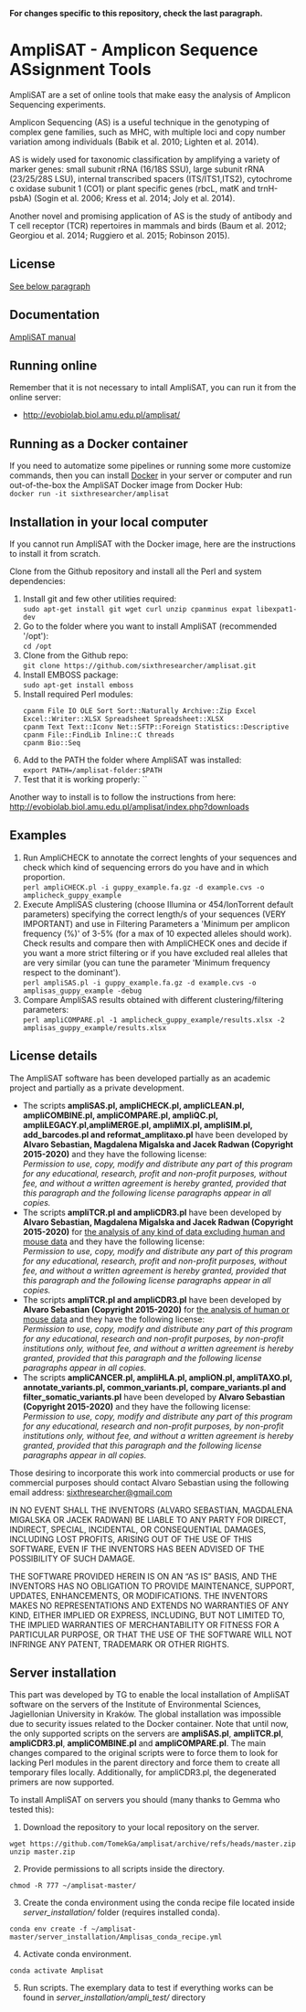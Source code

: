 **For changes specific to this repository, check the last paragraph.**

# AmpliSAT - Amplicon Sequence ASsignment Tools

AmpliSAT are a set of online tools that make easy the analysis of Amplicon Sequencing experiments.

Amplicon Sequencing (AS) is a useful technique in the genotyping of complex gene families, such as MHC, with multiple loci and copy number variation among individuals (Babik et al. 2010; Lighten et al. 2014).

AS is widely used for taxonomic classification by amplifying a variety of marker genes: small subunit rRNA (16/18S SSU), large subunit rRNA (23/25/28S LSU), internal transcribed spacers (ITS/ITS1,ITS2), cytochrome c oxidase subunit 1 (CO1) or plant specific genes (rbcL, matK and trnH-psbA) (Sogin et al. 2006; Kress et al. 2014; Joly et al. 2014).

Another novel and promising application of AS is the study of antibody and T cell receptor (TCR) repertoires in mammals and birds (Baum et al. 2012; Georgiou et al. 2014; Ruggiero et al. 2015; Robinson 2015). 

## License

[See below paragraph](#license-details)

## Documentation

[AmpliSAT manual](docs/amplisas_manual.pdf)

## Running online

Remember that it is not necessary to intall AmpliSAT, you can run it from the online server:
- http://evobiolab.biol.amu.edu.pl/amplisat/

## Running as a Docker container

If you need to automatize some pipelines or running some more customize commands,
then you can install [Docker](https://docs.docker.com/install/) in your server or computer
and run out-of-the-box the AmpliSAT Docker image from Docker Hub:<br>
 `docker run -it sixthresearcher/amplisat`

## Installation in your local computer
If you cannot run AmpliSAT with the Docker image, here are the instructions to install it from scratch.

Clone from the Github repository and install all the Perl and system dependencies:
1. Install git and few other utilities required:<br>
   `sudo apt-get install git wget curl unzip cpanminus expat libexpat1-dev`
2. Go to the folder where you want to install AmpliSAT (recommended '/opt'):<br>
   `cd /opt`
3. Clone from the Github repo:<br>
   `git clone https://github.com/sixthresearcher/amplisat.git`
4. Install EMBOSS package:<br>
   `sudo apt-get install emboss`
5. Install required Perl modules:<br>
   ```
   cpanm File IO OLE Sort Sort::Naturally Archive::Zip Excel Excel::Writer::XLSX Spreadsheet Spreadsheet::XLSX
   cpanm Text Text::Iconv Net::SFTP::Foreign Statistics::Descriptive
   cpanm File::FindLib Inline::C threads
   cpanm Bio::Seq
   ```
6. Add to the PATH the folder where AmpliSAT was installed:<br>
   `export PATH=/amplisat-folder:$PATH`
7. Test that it is working properly:
   ``

Another way to install is to follow the instructions from here: http://evobiolab.biol.amu.edu.pl/amplisat/index.php?downloads

## Examples

1. Run AmpliCHECK to annotate the correct lenghts of your sequences and check which kind of sequencing errors do you have and in which proportion.<br>
   `perl ampliCHECK.pl -i guppy_example.fa.gz -d example.cvs -o amplicheck_guppy_example`
2. Execute AmpliSAS clustering (choose Illumina or 454/IonTorrent default parameters) specifying the correct length/s of your sequences (VERY IMPORTANT) and use in Filtering Parameters a 'Minimum per amplicon frequency (%)' of 3-5% (for a max of 10 expected alleles should work). Check results and compare then with AmpliCHECK ones and decide if you want a more strict filtering or if you have excluded real alleles that are very similar (you can tune the parameter 'Minimum frequency respect to the dominant').<br>
   `perl ampliSAS.pl -i guppy_example.fa.gz -d example.cvs -o amplisas_guppy_example -debug `
3. Compare AmpliSAS results obtained with different clustering/filtering parameters:<br>
   `perl ampliCOMPARE.pl -1 amplicheck_guppy_example/results.xlsx -2 amplisas_guppy_example/results.xlsx`

## License details

The AmpliSAT software has been developed partially as an academic project and partially as a private development.

- The scripts **ampliSAS.pl, ampliCHECK.pl, ampliCLEAN.pl, ampliCOMBINE.pl, ampliCOMPARE.pl, ampliQC.pl, ampliLEGACY.pl,ampliMERGE.pl, ampliMIX.pl, ampliSIM.pl, add_barcodes.pl and reformat_amplitaxo.pl** have been developed by **Alvaro Sebastian, Magdalena Migalska and Jacek Radwan (Copyright 2015-2020)** and they have the following license:<br>
  *Permission to use, copy, modify and distribute any part of this program for any educational, research, profit and non-profit purposes, without fee, and without a written agreement is hereby granted, provided that this paragraph and the following license paragraphs appear in all copies.*
- The scripts **ampliTCR.pl and ampliCDR3.pl** have been developed by **Alvaro Sebastian, Magdalena Migalska and Jacek Radwan (Copyright 2015-2020)** for <ins>the analysis of any kind of data excluding human and mouse data</ins> and they have the following license:<br>
  *Permission to use, copy, modify and distribute any part of this program for any educational, research, profit and non-profit purposes, without fee, and without a written agreement is hereby granted, provided that this paragraph and the following license paragraphs appear in all copies.*
- The scripts **ampliTCR.pl and ampliCDR3.pl** have been developed by **Alvaro Sebastian (Copyright 2015-2020)** for <ins>the analysis of human or mouse data</ins> and they have the following license:<br>
  *Permission to use, copy, modify and distribute any part of this program for any educational, research and non-profit purposes, by non-profit institutions only, without fee, and without a written agreement is hereby granted, provided that this paragraph and the following license paragraphs appear in all copies.*
- The scripts **ampliCANCER.pl, ampliHLA.pl, ampliON.pl, ampliTAXO.pl, annotate_variants.pl, common_variants.pl, compare_variants.pl and filter_somatic_variants.pl** have been developed by **Alvaro Sebastian (Copyright 2015-2020)** and they have the following license:<br>
  *Permission to use, copy, modify and distribute any part of this program for any educational, research and non-profit purposes, by non-profit institutions only, without fee, and without a written agreement is hereby granted, provided that this paragraph and the following license paragraphs appear in all copies.*

Those desiring to incorporate this work into commercial products or use for commercial purposes should contact Alvaro Sebastian using the following email address: sixthresearcher@gmail.com

IN NO EVENT SHALL THE INVENTORS (ALVARO SEBASTIAN, MAGDALENA MIGALSKA OR JACEK RADWAN) BE LIABLE TO ANY PARTY FOR DIRECT, INDIRECT, SPECIAL, INCIDENTAL, OR CONSEQUENTIAL DAMAGES, INCLUDING LOST PROFITS, ARISING OUT OF THE USE OF THIS SOFTWARE, EVEN IF THE INVENTORS HAS BEEN ADVISED OF THE POSSIBILITY OF SUCH DAMAGE.

THE SOFTWARE PROVIDED HEREIN IS ON AN “AS IS” BASIS, AND THE INVENTORS HAS NO OBLIGATION TO PROVIDE MAINTENANCE, SUPPORT, UPDATES, ENHANCEMENTS, OR MODIFICATIONS. THE INVENTORS MAKES NO REPRESENTATIONS AND EXTENDS NO WARRANTIES OF ANY KIND, EITHER IMPLIED OR EXPRESS, INCLUDING, BUT NOT LIMITED TO, THE IMPLIED WARRANTIES OF MERCHANTABILITY OR FITNESS FOR A PARTICULAR PURPOSE, OR THAT THE USE OF THE SOFTWARE WILL NOT INFRINGE ANY PATENT, TRADEMARK OR OTHER RIGHTS.

## Server installation

This part was developed by TG to enable the local installation of AmpliSAT software on the servers of the Institute of Environmental Sciences, Jagiellonian University in Kraków. The global installation was impossible due to security issues related to the Docker container. Note that until now, the only supported scripts on the servers are **ampliSAS.pl**, **ampliTCR.pl**, **ampliCDR3.pl**, **ampliCOMBINE.pl** and **ampliCOMPARE.pl**. The main changes compared to the original scripts were to force them to look for lacking Perl modules in the parent directory and force them to create all temporary files locally. Additionally, for ampliCDR3.pl, the degenerated primers are now supported.

To install AmpliSAT on servers you should (many thanks to Gemma who tested this):
1. Download the repository to your local repository on the server.

```
wget https://github.com/TomekGa/amplisat/archive/refs/heads/master.zip
unzip master.zip
```

2. Provide permissions to all scripts inside the directory.
   
```
chmod -R 777 ~/amplisat-master/
```
3. Create the conda environment using the conda recipe file located inside *server_installation/* folder (requires installed conda).

```
conda env create -f ~/amplisat-master/server_installation/Amplisas_conda_recipe.yml
```
4. Activate conda environment.

```
conda activate Amplisat
```
5. Run scripts. The exemplary data to test if everything works can be found in *server_installation/ampli_test/* directory 
